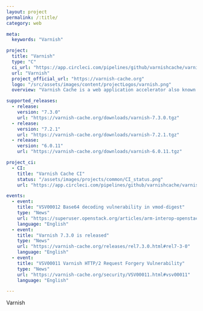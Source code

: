 ```yaml
---
layout: project
permalink: /:title/
category: web

meta:
  keywords: "Varnish"

project:
  title: "Varnish"
  type: "C"
  ci_url: "https://app.circleci.com/pipelines/github/varnishcache/varnish-cache?branch=master"
  url: "Varnish"
  project_official_url: "https://varnish-cache.org"
  logo: "/src/assets/images/content/projectLogos/varnish.png"
  overview: "Varnish Cache is a web application accelerator also known as a caching HTTP reverse proxy. You install it in front of any server that speaks HTTP and configure it to cache the contents. Varnish Cache is really, really fast. It typically speeds up delivery with a factor of 300 - 1000x, depending on your architecture."

supported_releases:
  - release:
    version: "7.3.0"
    url: "https://varnish-cache.org/downloads/varnish-7.3.0.tgz"
  - release:
    version: "7.2.1"
    url: "https://varnish-cache.org/downloads/varnish-7.2.1.tgz"
  - release:
    version: "6.0.11"
    url: "https://varnish-cache.org/downloads/varnish-6.0.11.tgz"

project_ci:
  - CI:
    title: "Varnish Cache CI"
    status: "/assets/images/projects/common/CI_status.png"
    url: "https://app.circleci.com/pipelines/github/varnishcache/varnish-cache?branch=master"

events:
  - event:
    title: "VSV00012 Base64 decoding vulnerability in vmod-digest"
    type: "News"
    url: "https://superuser.openstack.org/articles/arm-interop-openstack/"
    language: "English"
  - event:
    title: "Varnish 7.3.0 is released"
    type: "News"
    url: "https://varnish-cache.org/releases/rel7.3.0.html#rel7-3-0"
    language: "English"
  - event:
    title: "VSV00011 Varnish HTTP/2 Request Forgery Vulnerability"
    type: "News"
    url: "https://varnish-cache.org/security/VSV00011.html#vsv00011"
    language: "English"

---
```


<p>Varnish</p>
